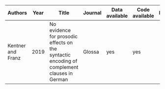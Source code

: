 
<!--html_preserve-->
<style>html {
  font-family: -apple-system, BlinkMacSystemFont, 'Segoe UI', Roboto, Oxygen, Ubuntu, Cantarell, 'Helvetica Neue', 'Fira Sans', 'Droid Sans', Arial, sans-serif;
}

#pgzrovcbuc .gt_table {
  display: table;
  border-collapse: collapse;
  margin-left: auto;
  margin-right: auto;
  color: #000000;
  font-size: 16px;
  background-color: #FFFFFF;
  /* table.background.color */
  width: auto;
  /* table.width */
  border-top-style: solid;
  /* table.border.top.style */
  border-top-width: 2px;
  /* table.border.top.width */
  border-top-color: #A8A8A8;
  /* table.border.top.color */
}

#pgzrovcbuc .gt_heading {
  background-color: #FFFFFF;
  /* heading.background.color */
  border-bottom-color: #FFFFFF;
}

#pgzrovcbuc .gt_title {
  color: #000000;
  font-size: 125%;
  /* heading.title.font.size */
  padding-top: 4px;
  /* heading.top.padding */
  padding-bottom: 1px;
  border-bottom-color: #FFFFFF;
  border-bottom-width: 0;
}

#pgzrovcbuc .gt_subtitle {
  color: #000000;
  font-size: 85%;
  /* heading.subtitle.font.size */
  padding-top: 1px;
  padding-bottom: 4px;
  /* heading.bottom.padding */
  border-top-color: #FFFFFF;
  border-top-width: 0;
}

#pgzrovcbuc .gt_bottom_border {
  border-bottom-style: solid;
  /* heading.border.bottom.style */
  border-bottom-width: 2px;
  /* heading.border.bottom.width */
  border-bottom-color: #A8A8A8;
  /* heading.border.bottom.color */
}

#pgzrovcbuc .gt_column_spanner {
  border-bottom-style: solid;
  border-bottom-width: 2px;
  border-bottom-color: #A8A8A8;
  padding-top: 4px;
  padding-bottom: 4px;
}

#pgzrovcbuc .gt_col_heading {
  color: #000000;
  background-color: #FFFFFF;
  /* column_labels.background.color */
  font-size: 16px;
  /* column_labels.font.size */
  font-weight: initial;
  /* column_labels.font.weight */
  vertical-align: middle;
  padding: 10px;
  margin: 10px;
}

#pgzrovcbuc .gt_sep_right {
  border-right: 5px solid #FFFFFF;
}

#pgzrovcbuc .gt_group_heading {
  padding: 8px;
  color: #000000;
  background-color: #FFFFFF;
  /* stub_group.background.color */
  font-size: 16px;
  /* stub_group.font.size */
  font-weight: initial;
  /* stub_group.font.weight */
  border-top-style: solid;
  /* stub_group.border.top.style */
  border-top-width: 2px;
  /* stub_group.border.top.width */
  border-top-color: #A8A8A8;
  /* stub_group.border.top.color */
  border-bottom-style: solid;
  /* stub_group.border.bottom.style */
  border-bottom-width: 2px;
  /* stub_group.border.bottom.width */
  border-bottom-color: #A8A8A8;
  /* stub_group.border.bottom.color */
  vertical-align: middle;
}

#pgzrovcbuc .gt_empty_group_heading {
  padding: 0.5px;
  color: #000000;
  background-color: #FFFFFF;
  /* stub_group.background.color */
  font-size: 16px;
  /* stub_group.font.size */
  font-weight: initial;
  /* stub_group.font.weight */
  border-top-style: solid;
  /* stub_group.border.top.style */
  border-top-width: 2px;
  /* stub_group.border.top.width */
  border-top-color: #A8A8A8;
  /* stub_group.border.top.color */
  border-bottom-style: solid;
  /* stub_group.border.bottom.style */
  border-bottom-width: 2px;
  /* stub_group.border.bottom.width */
  border-bottom-color: #A8A8A8;
  /* stub_group.border.bottom.color */
  vertical-align: middle;
}

#pgzrovcbuc .gt_striped {
  background-color: #f2f2f2;
}

#pgzrovcbuc .gt_row {
  padding: 10px;
  /* row.padding */
  margin: 10px;
  vertical-align: middle;
}

#pgzrovcbuc .gt_stub {
  border-right-style: solid;
  border-right-width: 2px;
  border-right-color: #A8A8A8;
  padding-left: 12px;
}

#pgzrovcbuc .gt_stub.gt_row {
  background-color: #FFFFFF;
}

#pgzrovcbuc .gt_summary_row {
  background-color: #FFFFFF;
  /* summary_row.background.color */
  padding: 6px;
  /* summary_row.padding */
  text-transform: inherit;
  /* summary_row.text_transform */
}

#pgzrovcbuc .gt_first_summary_row {
  border-top-style: solid;
  border-top-width: 2px;
  border-top-color: #A8A8A8;
}

#pgzrovcbuc .gt_table_body {
  border-top-style: solid;
  /* field.border.top.style */
  border-top-width: 2px;
  /* field.border.top.width */
  border-top-color: #A8A8A8;
  /* field.border.top.color */
  border-bottom-style: solid;
  /* field.border.bottom.style */
  border-bottom-width: 2px;
  /* field.border.bottom.width */
  border-bottom-color: #A8A8A8;
  /* field.border.bottom.color */
}

#pgzrovcbuc .gt_footnote {
  font-size: 90%;
  /* footnote.font.size */
  padding: 4px;
  /* footnote.padding */
}

#pgzrovcbuc .gt_sourcenote {
  font-size: 90%;
  /* sourcenote.font.size */
  padding: 4px;
  /* sourcenote.padding */
}

#pgzrovcbuc .gt_center {
  text-align: center;
}

#pgzrovcbuc .gt_left {
  text-align: left;
}

#pgzrovcbuc .gt_right {
  text-align: right;
  font-variant-numeric: tabular-nums;
}

#pgzrovcbuc .gt_font_normal {
  font-weight: normal;
}

#pgzrovcbuc .gt_font_bold {
  font-weight: bold;
}

#pgzrovcbuc .gt_font_italic {
  font-style: italic;
}

#pgzrovcbuc .gt_super {
  font-size: 65%;
}

#pgzrovcbuc .gt_footnote_glyph {
  font-style: italic;
  font-size: 65%;
}
</style>
<!--gt table start-->
<table class="gt_table">
<tr>
<th class="gt_col_heading gt_left" rowspan="1" colspan="1">
Authors
</th>
<th class="gt_col_heading gt_right" rowspan="1" colspan="1">
Year
</th>
<th class="gt_col_heading gt_left" rowspan="1" colspan="1">
Title
</th>
<th class="gt_col_heading gt_left" rowspan="1" colspan="1">
Journal
</th>
<th class="gt_col_heading gt_left" rowspan="1" colspan="1">
Data available
</th>
<th class="gt_col_heading gt_left" rowspan="1" colspan="1">
Code available
</th>
<th class="gt_col_heading gt_left" rowspan="1" colspan="1">
Link
</th>
</tr>
<tbody class="gt_table_body">
<tr>
<td class="gt_row gt_left">
Kentner and Franz
</td>
<td class="gt_row gt_right">
2019
</td>
<td class="gt_row gt_left">
No evidence for prosodic effects on the syntactic encoding of complement clauses in German
</td>
<td class="gt_row gt_left">
Glossa
</td>
<td class="gt_row gt_left">
yes
</td>
<td class="gt_row gt_left">
yes
</td>
<td class="gt_row gt_left">
<https://www.glossa-journal.org/article/10.5334/gjgl.565/>
</td>
</tr>
</tbody>
</table>
<!--gt table end-->

<!--/html_preserve-->
